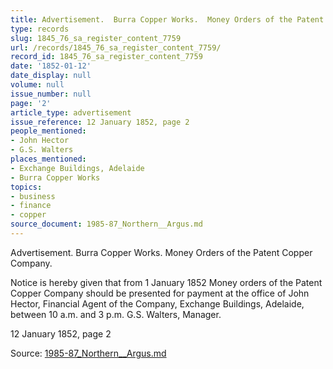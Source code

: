 ```yaml
---
title: Advertisement.  Burra Copper Works.  Money Orders of the Patent Copper Company.
type: records
slug: 1845_76_sa_register_content_7759
url: /records/1845_76_sa_register_content_7759/
record_id: 1845_76_sa_register_content_7759
date: '1852-01-12'
date_display: null
volume: null
issue_number: null
page: '2'
article_type: advertisement
issue_reference: 12 January 1852, page 2
people_mentioned:
- John Hector
- G.S. Walters
places_mentioned:
- Exchange Buildings, Adelaide
- Burra Copper Works
topics:
- business
- finance
- copper
source_document: 1985-87_Northern__Argus.md
---
```


Advertisement.  Burra Copper Works.  Money Orders of the Patent Copper Company.

Notice is hereby given that from 1 January 1852 Money orders of the Patent Copper Company should be presented for payment at the office of John Hector, Financial Agent of the Company, Exchange Buildings, Adelaide, between 10 a.m. and 3 p.m.  G.S. Walters, Manager.

12 January 1852, page 2

Source: [1985-87_Northern__Argus.md](/downloads/markdown/1985-87_Northern__Argus.md)
